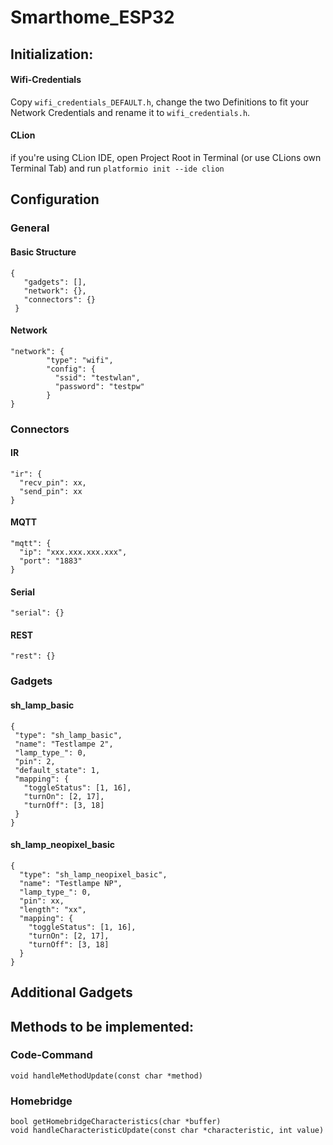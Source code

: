 # Smarthome_ESP32

## Initialization:
#### Wifi-Credentials
Copy `wifi_credentials_DEFAULT.h`, change the two Definitions to fit your Network Credentials and rename it to `wifi_credentials.h`.

#### CLion
if you're using CLion IDE, open Project Root in Terminal (or use CLions own Terminal Tab) and run `platformio init --ide clion `


## Configuration
### General
#### Basic Structure
```
{
   "gadgets": [],
   "network": {},
   "connectors": {}
 }
```

#### Network
```
"network": {
        "type": "wifi",  
        "config": {  
          "ssid": "testwlan",  
          "password": "testpw"  
        }
}
```

### Connectors
#### IR
```
"ir": {
  "recv_pin": xx,
  "send_pin": xx
}
```
   
#### MQTT
```
"mqtt": {
  "ip": "xxx.xxx.xxx.xxx",
  "port": "1883"
}
```

#### Serial
```
"serial": {}
```

#### REST
```
"rest": {}
```
   
### Gadgets
#### sh_lamp_basic
```
{
 "type": "sh_lamp_basic",
 "name": "Testlampe 2",
 "lamp_type_": 0,
 "pin": 2,
 "default_state": 1,
 "mapping": {
   "toggleStatus": [1, 16],
   "turnOn": [2, 17],
   "turnOff": [3, 18]
 }
}
```
   
#### sh_lamp_neopixel_basic
```
{
  "type": "sh_lamp_neopixel_basic",
  "name": "Testlampe NP",
  "lamp_type_": 0,
  "pin": xx,
  "length": "xx",
  "mapping": {
    "toggleStatus": [1, 16],
    "turnOn": [2, 17],
    "turnOff": [3, 18]
  }
}
```

## Additional Gadgets
## Methods to be implemented:

### Code-Command
```
void handleMethodUpdate(const char *method)
```

### Homebridge
```
bool getHomebridgeCharacteristics(char *buffer)
void handleCharacteristicUpdate(const char *characteristic, int value)
```
